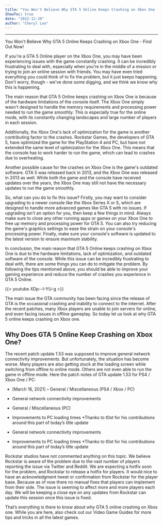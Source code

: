 ```yaml
---
title: "You Won't Believe Why GTA 5 Online Keeps Crashing on Xbox One - Find Out Now!"
ShowToc: true 
date: "2022-12-20"
author: "Cheryl Lee"
---
```

*****
You Won't Believe Why GTA 5 Online Keeps Crashing on Xbox One - Find Out Now!


If you're a GTA 5 Online player on the Xbox One, you may have been experiencing issues with the game constantly crashing. It can be incredibly frustrating to deal with, especially when you're in the middle of a mission or trying to join an online session with friends. You may have even tried everything you could think of to fix the problem, but it just keeps happening. Don't worry, though - we've done some digging, and we think we know why this is happening.

The main reason that GTA 5 Online keeps crashing on Xbox One is because of the hardware limitations of the console itself. The Xbox One simply wasn't designed to handle the memory requirements and processing power needed to run the game smoothly. This is especially true for the online mode, with its constantly changing landscapes and large number of players in each session.

Additionally, the Xbox One's lack of optimization for the game is another contributing factor to the crashes. Rockstar Games, the developers of GTA 5, have optimized the game for the PlayStation 4 and PC, but have not extended the same level of optimization for the Xbox One. This means that the console has to work harder to run the game, which can lead to crashes due to overheating.

Another possible cause for the crashes on Xbox One is the game's outdated software. GTA 5 was released back in 2013, and the Xbox One was released in 2013 as well. While both the game and the console have received updates over the years, the Xbox One may still not have the necessary updates to run the game smoothly.

So, what can you do to fix this issue? Firstly, you may want to consider upgrading to a newer console like the Xbox Series X or S, which are designed to handle more advanced games like GTA 5 with no issues. If upgrading isn't an option for you, then keep a few things in mind. Always make sure to close any other running apps or games on your Xbox One to free up memory and processing power for GTA 5. You can also try reducing the game's graphics settings to ease the strain on your console's processing power. Finally, make sure your console's software is updated to the latest version to ensure maximum stability.

In conclusion, the main reason that GTA 5 Online keeps crashing on Xbox One is due to the hardware limitations, lack of optimization, and outdated software of the console. While this issue can be incredibly frustrating to deal with, there are some things you can do to mitigate the problem. By following the tips mentioned above, you should be able to improve your gaming experience and reduce the number of crashes you experience in GTA 5 Online.

{{< youtube XDp--I-YU-g >}} 



The main issue the GTA community has been facing since the release of GTA is the occasional crashing and inability to connect to the internet. After the recent patches, many Xbox players are unable to join servers for online, and even facing issues in offline gameplay. So today let us look at why GTA 5 online keeps crashing on Xbox one.
 
## Why Does GTA 5 Online Keep Crashing on Xbox One?
 
The recent patch update 1.53 was supposed to improve general network connectivity improvements. But unfortunately, the situation has become worse. Many players are also getting stuck at the loading screen while switching from offline to online mode. Others are not even able to run the game in offline mode. Here the patch notes of GTA update 1.53 for PS4 / Xbox One / PC:
 
- [March 16, 2021] – General / Miscellaneous (PS4 / Xbox / PC)
 - General network connectivity improvements
 - General / Miscellaneous (PC)
 - Improvements to PC loading times *Thanks to t0st for his contributions around this part of today’s title update

 

 
- General network connectivity improvements

 
- Improvements to PC loading times *Thanks to t0st for his contributions around this part of today’s title update

 
Rockstar studios have not commented anything on this topic. We believe Rockstar is aware of the problem due to the vast number of players reporting the issue via Twitter and Reddit. We are expecting a hotfix soon for the problem, and Rockstar to release a hotfix for players. It would nice to have an acknowledgment tweet or confirmation from Rockstar for the player base. Because as of now there no manual fixes that players can implement from their side. The issue is seeming to affect more and more players each day. We will be keeping a close eye on any updates from Rockstar can update this session once this issue is fixed.
 
That’s everything is there to know about why GTA 5 online crashing on Xbox one. While you are here, also check out our Video Game Guides for more tips and tricks in all the latest games.





